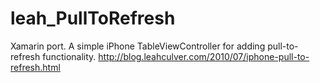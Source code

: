 # leah_PullToRefresh
Xamarin port. A simple iPhone TableViewController for adding pull-to-refresh functionality. http://blog.leahculver.com/2010/07/iphone-pull-to-refresh.html
